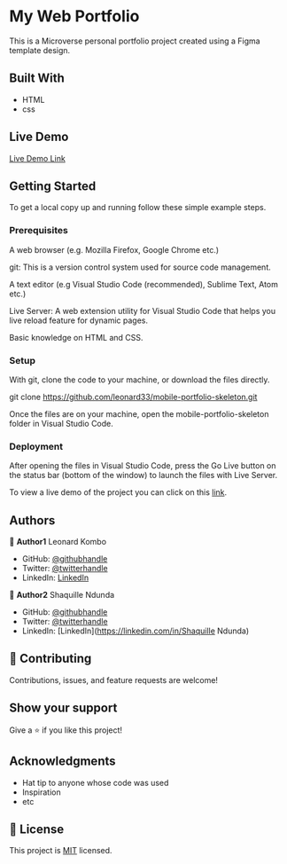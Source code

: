 # My Web Portfolio

 This is a Microverse personal portfolio project created using a Figma template design.
 
## Built With

- HTML
- css

## Live Demo 

[Live Demo Link](https://leonard33.github.io/mobile-portfolio-skeleton/)


## Getting Started

To get a local copy up and running follow these simple example steps.

### Prerequisites
A web browser (e.g. Mozilla Firefox, Google Chrome etc.)

git: This is a version control system used for source code management.

A text editor (e.g Visual Studio Code (recommended), Sublime Text, Atom etc.)

Live Server: A web extension utility for Visual Studio Code that helps you live reload feature for dynamic pages.

Basic knowledge on HTML and CSS.

### Setup
With git, clone the code to your machine, or download the files directly.

git clone https://github.com/leonard33/mobile-portfolio-skeleton.git

Once the files are on your machine, open the mobile-portfolio-skeleton folder in Visual Studio Code.

### Deployment
After opening the files in Visual Studio Code, press the Go Live button on the status bar (bottom of the window) to launch the files with Live Server.

To view a live demo of the project you can click on this [link](https://leonard33.github.io/mobile-portfolio-skeleton).


## Authors

👤 **Author1**
  Leonard Kombo
- GitHub: [@githubhandle](https://github.com/leonard33)
- Twitter: [@twitterhandle](https://twitter.com/leonardkombo1)
- LinkedIn: [LinkedIn](https://linkedin.com/in/leonardkombo)

👤 **Author2**
  Shaquille Ndunda
- GitHub: [@githubhandle](https://github.com/shaqdeff)
- Twitter: [@twitterhandle](https://twitter.com/shaquillendunda)
- LinkedIn: [LinkedIn](https://linkedin.com/in/Shaquille Ndunda)

## 🤝 Contributing

Contributions, issues, and feature requests are welcome!


## Show your support

Give a ⭐️ if you like this project!

## Acknowledgments

- Hat tip to anyone whose code was used
- Inspiration
- etc
## 📝 License

This project is [MIT](./MIT.md) licensed.

